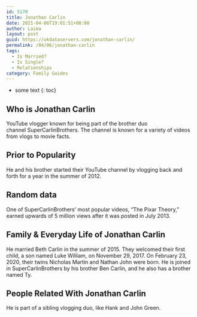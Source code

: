 ```yaml
---
id: 5170
title: Jonathan Carlin
date: 2021-04-06T19:01:51+00:00
author: Laima
layout: post
guid: https://ukdataservers.com/jonathan-carlin/
permalink: /04/06/jonathan-carlin
tags:
  - Is Married?
  - Is Single?
  - Relationships
category: Family Guides
---
```


* some text
{: toc}


## Who is Jonathan Carlin
                  
                  
                  
YouTube vlogger known for being part of the brother duo channel SuperCarlinBrothers. The channel is known for a variety of videos from vlogs to movie facts.
                  
              
            
              
            
                
                
                
## Prior to Popularity
                  
                  
                  
He and his brother started their YouTube channel by vlogging back and forth for a year in the summer of 2012.
                  
              
            
              
            
                
                
                
## Random data
                  
                  
                  
One of SuperCarlinBrothers&#8217; most popular videos, &#8220;The Pixar Theory,&#8221; earned upwards of 5 million views after it was posted in July 2013.
                  
              
            
              
            
                
                
                
## Family & Everyday Life of Jonathan Carlin
                  
                  
                  
He married Beth Carlin in the summer of 2015. They welcomed their first child, a son named Luke William, on November 29, 2017. On February 23, 2020, their twins Nicholas Martin and Nathan John were born. He is joined in SuperCarlinBrothers by his brother Ben Carlin, and he also has a brother named Ty.
                  
              
            
              
            
                
                
                
## People Related With Jonathan Carlin
                  
                  
                  
He is part of a sibling vlogging duo, like Hank and John Green.
                  
              
            
              
            
                
              
            
              
              
            
            
              
            
          
          
          